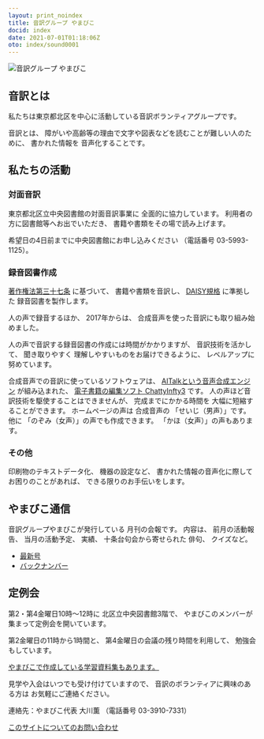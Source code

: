 ```yaml
---
layout: print_noindex
title: 音訳グループ やまびこ
docid: index
date: 2021-07-01T01:18:06Z
oto: index/sound0001
---
```


<img class="fullw" src="media/index/logo-w2color.png" alt="音訳グループ やまびこ" />

## <span data-dur="2.691" data-begin="43.257" id="xmri_000F" markdown="1">音訳とは</span>

<span data-dur="8.746" data-begin="45.948" id="xmri_0010" markdown="1">私たちは東京都北区を中心に活動している音訳ボランティアグループです。</span>

<span data-dur="1.491" data-begin="54.694" id="xmri_0011" markdown="1">音訳とは、</span>
<span data-dur="6.534" data-begin="56.185" id="xmri_0012" markdown="1">障がいや高齢等の理由で文字や図表などを読むことが難しい人のために、</span>
<span data-dur="1.648" data-begin="62.719" id="xmri_0013" markdown="1">書かれた情報を</span>
<span data-dur="4.199" data-begin="64.367" id="xmri_0014" markdown="1">音声化することです。</span>


## <span data-dur="3.225" data-begin="68.566" id="xmri_0015" markdown="1">私たちの活動</span>


### <span data-dur="2.85" data-begin="71.791" id="xmri_0016" markdown="1">対面音訳</span>

<span data-dur="7.814" data-begin="74.641" id="xmri_0017" markdown="1">東京都北区立中央図書館の対面音訳事業に 全面的に協力しています。</span>
<span data-dur="3.443" data-begin="82.455" id="xmri_0018" markdown="1">利用者の方に図書館等へお出でいただき、</span>
<span data-dur="5.759" data-begin="85.898" id="xmri_0019" markdown="1">書籍や書類をその場で読み上げます。</span>

<span data-dur="4.767" data-begin="91.657" id="xmri_001A" markdown="1">希望日の4日前までに中央図書館にお申し込みください</span>
<span data-dur="7.599" data-begin="96.424" id="xmri_001B" markdown="1">（電話番号 03-5993-1125）。</span>


### <span data-dur="3.342" data-begin="104.023" id="xmri_001C" markdown="1">録音図書作成</span>

<a data-dur="4.541" data-begin="107.365" id="xmri_001D" markdown="1" href="https://elaws.e-gov.go.jp/search/elawsSearch/elaws_search/lsg0500/detail?lawId=345AC0000000048&amp;openerCode=1">著作権法第三十七条</a>
<span data-dur="1.48" data-begin="111.906" id="xmri_001E" markdown="1">に基づいて、</span>
<span data-dur="2.518" data-begin="113.386" id="xmri_001F" markdown="1">書籍や書類を音訳し、</span>
<a data-dur="3.116" data-begin="115.904" id="xmri_0020" markdown="1" href="./learn/daisy.html">DAISY規格</a>
<span data-dur="5.847" data-begin="119.020" id="xmri_0021" markdown="1">に準拠した 録音図書を製作します。</span>

<span data-dur="2.534" data-begin="124.867" id="xmri_0022" markdown="1">人の声で録音するほか、</span>
<span data-dur="2.235" data-begin="127.401" id="xmri_0023" markdown="1">2017年からは、</span>
<span data-dur="6.208" data-begin="129.636" id="xmri_0024" markdown="1">合成音声を使った音訳にも取り組み始めました。</span>

<span data-dur="5.775" data-begin="135.844" id="xmri_0025" markdown="1">人の声で音訳する録音図書の作成には時間がかかりますが、</span>
<span data-dur="2.197" data-begin="141.619" id="xmri_0026" markdown="1">音訳技術を活かして、</span>
<span data-dur="4.541" data-begin="143.816" id="xmri_0027" markdown="1">聞き取りやすく 理解しやすいものをお届けできるように、</span>
<span data-dur="4.455" data-begin="148.357" id="xmri_0028" markdown="1">レベルアップに努めています。</span>

<span data-dur="4.084" data-begin="152.812" id="xmri_0029" markdown="1">合成音声での音訳に使っているソフトウェアは、</span>
<a data-dur="4.982" data-begin="156.896" id="xmri_002A" markdown="1" href="https://www.ai-j.jp/about/">AITalkという音声合成エンジン</a>
<span data-dur="1.727" data-begin="161.878" id="xmri_002B" markdown="1">が組み込まれた、</span>
<a data-dur="5.816" data-begin="163.605" id="xmri_002C" markdown="1" href="http://www.sciaccess.net/jp/ChattyInfty/">電子書籍の編集ソフト ChattyInfty3</a>
<span data-dur="1.797" data-begin="169.421" id="xmri_002D" markdown="1">です。</span>
<span data-dur="4.645" data-begin="171.218" id="xmri_002E" markdown="1">人の声ほど音訳技術を駆使することはできませんが、</span>
<span data-dur="5.993" data-begin="175.863" id="xmri_002F" markdown="1">完成までにかかる時間を 大幅に短縮することができます。</span>
<span data-dur="3.297" data-begin="181.856" id="xmri_0030" markdown="1">ホームページの声は 合成音声の</span>
<span data-dur="2.187" data-begin="185.153" id="xmri_0031" markdown="1">「せいじ（男声）」です。</span>
<span data-dur="1.115" data-begin="187.340" id="xmri_0032" markdown="1">他に</span>
<span data-dur="3.383" data-begin="188.455" id="xmri_0033" markdown="1">「のぞみ（女声）」の声でも作成できます。</span>
<span data-dur="3.885" data-begin="191.838" id="xmri_0034" markdown="1">「かほ（女声）」の声もあります。</span>


### <span data-dur="2.452" data-begin="195.723" id="xmri_0035" markdown="1">その他</span>

<span data-dur="2.57" data-begin="198.175" id="xmri_0036" markdown="1">印刷物のテキストデータ化、</span>
<span data-dur="1.859" data-begin="200.745" id="xmri_0037" markdown="1">機器の設定など、</span>
<span data-dur="4.81" data-begin="202.604" id="xmri_0038" markdown="1">書かれた情報の音声化に際してお困りのことがあれば、</span>
<span data-dur="4.755" data-begin="207.414" id="xmri_0039" markdown="1">できる限りのお手伝いをします。</span>


## <span data-dur="2.919" data-begin="212.169" id="xmri_003A" markdown="1">やまびこ通信</span>

<span data-dur="5.768" data-begin="215.088" id="xmri_003B" markdown="1">音訳グループやまびこが発行している 月刊の会報です。</span>
<span data-dur="1.394" data-begin="220.856" id="xmri_003C" markdown="1">内容は、</span>
<span data-dur="2.399" data-begin="222.250" id="xmri_003D" markdown="1">前月の活動報告、</span>
<span data-dur="2.128" data-begin="224.649" id="xmri_003E" markdown="1">当月の活動予定、</span>
<span data-dur="1.378" data-begin="226.777" id="xmri_003F" markdown="1">実績、</span>
<span data-dur="3.238" data-begin="228.155" id="xmri_0040" markdown="1">十条台句会から寄せられた 俳句、</span>
<span data-dur="3.283" data-begin="231.393" id="xmri_0041" markdown="1">クイズなど。</span>

- <a data-dur="4.128" data-begin="234.676" id="xmri_0042" markdown="1" href="./p/tusin202110.html">最新号</a>
- <a data-dur="4.982" data-begin="238.804" id="xmri_0043" markdown="1" href="./p/bn.html">バックナンバー</a>

## <span data-dur="2.484" data-begin="243.786" id="xmri_0044" markdown="1">定例会</span>

<span data-dur="6.591" data-begin="246.270" id="xmri_0045" markdown="1">第2・第4金曜日10時～12時に 北区立中央図書館3階で、</span>
<span data-dur="6.425" data-begin="252.861" id="xmri_0046" markdown="1">やまびこのメンバーが集まって定例会を開いています。</span>

<span data-dur="3.483" data-begin="259.286" id="xmri_0047" markdown="1">第2金曜日の11時から1時間と、</span>
<span data-dur="3.886" data-begin="262.769" id="xmri_0048" markdown="1">第4金曜日の会議の残り時間を利用して、</span>
<span data-dur="4.28" data-begin="266.655" id="xmri_0049" markdown="1">勉強会もしています。</span>

<a data-dur="7.138" data-begin="270.935" id="xmri_004A" markdown="1" href="./learn/">やまびこで作成している学習資料集もあります。</a>

<span data-dur="3.981" data-begin="278.073" id="xmri_004B" markdown="1">見学や入会はいつでも受け付けていますので、</span>
<span data-dur="3.34" data-begin="282.054" id="xmri_004C" markdown="1">音訳のボランティアに興味のある方は</span>
<span data-dur="4.284" data-begin="285.394" id="xmri_004D" markdown="1">お気軽にご連絡ください。</span>

<span data-dur="4.256" data-begin="289.678" id="xmri_004E" markdown="1">連絡先：やまびこ代表 大川薫</span>
<span data-dur="5.973" data-begin="293.934" id="xmri_004F" markdown="1">（電話番号 03-3910-7331）</span>

<a data-dur="6.247" data-begin="299.907" id="xmri_0050" markdown="1" href="mailto:ymbk2016ml@gmail.com?Subject=やまびこウェブサイトについて">このサイトについてのお問い合わせ</a>


